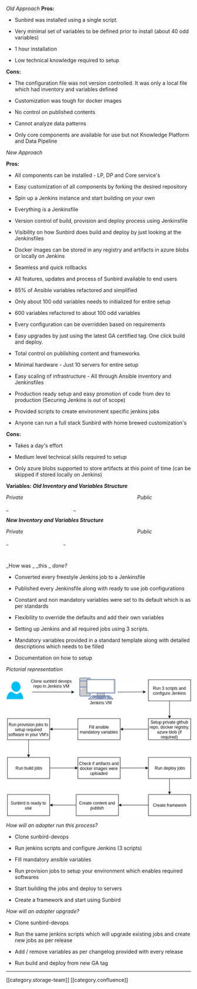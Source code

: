  _Old Approach_  **Pros:** 
* Sunbird was installed using a single script.


* Very minimal set of variables to be defined prior to install (about 40 odd variables)


* 1 hour installation


* Low technical knowledge required to setup



 **Cons:** 
* The configuration file was not version controlled. It was only a local file which had inventory and variables defined
* Customization was tough for docker images


* No control on published contents


* Cannot analyze data patterns


* Only core components are available for use but not Knowledge Platform and Data Pipeline





 _New Approach_ 

 **Pros:** 
* All components can be installed - LP, DP and Core service's 


* Easy customization of all components by forking the desired repository


* Spin up a Jenkins instance and start building on your own


* Everything is a Jenkinsfile


* Version control of build, provision and deploy process using Jenkinsfile


* Visibility on how Sunbird does build and deploy by just looking at the Jenkinsfiles


* Docker images can be stored in any registry and artifacts in azure blobs or locally on Jenkins


* Seamless and quick rollbacks


* All features, updates and process of Sunbird available to end users


* 85% of Ansible variables refactored and simplified


* Only about 100 odd variables needs to initialized for entire setup


* 600 variables refactored to about 100 odd variables


* Every configuration can be overridden based on requirements


* Easy upgrades by just using the latest GA certified tag. One click build and deploy.


* Total control on publishing content and frameworks 


* Minimal hardware - Just 10 servers for entire setup


* Easy scaling of infrastructure - All through Ansible inventory and Jenkinsfiles


* Production ready setup and easy promotion of code from dev to production (Securing Jenkins is out of scope)


* Provided scripts to create environment specific jenkins jobs
* Anyone can run a full stack Sunbird with home brewed customization's



 **Cons:** 
* Takes a day's effort


* Medium level technical skills required to setup


* Only azure blobs supported to store artifacts at this point of time (can be skipped if stored locally on Jenkins)



 **Variables:**  **_Old Inventory and Variables Structure_** 

 _Private                                                                               Public_ 

 _                                             _ 



 **_New Inventory and Variables Structure_** 

 _Private                                                                               Public_ 

 _                                      _ 



           

 _How was _  _this _  _done?_ 
* Converted every freestyle Jenkins job to a Jenkinsfile


* Published every Jenkinsfile along with ready to use job configurations


* Constant and non mandatory variables were set to its default which is as per standards 


* Flexibility to override the defaults and add their own variables
* Setting up Jenkins and all required jobs using 3 scripts.


* Mandatory variables provided in a standard template along with detailed descriptions which needs to be filled


* Documentation on how to setup



 _Pictorial representation_ 

![](images/storage/Workflow.png)

 _How will an adopter run this process?_ 
* Clone sunbird-devops


* Run jenkins scripts and configure Jenkins (3 scripts)


* Fill mandatory ansible variables


* Run provision jobs to setup your environment which enables required softwares


* Start building the jobs and deploy to servers


* Create a framework and start using Sunbird



 _How will an adopter upgrade?_ 
* Clone sunbird-devops


* Run the same jenkins scripts which will upgrade existing jobs and create new jobs as per release


* Add / remove variables as per changelog provided with every release


* Run build and deploy from new GA tag







*****

[[category.storage-team]] 
[[category.confluence]] 
